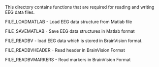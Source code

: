 This directory contains functions that are required for reading and
writing EEG data files.


FILE_LOADMATLAB - Load EEG data structure from Matlab file

FILE_SAVEMATLAB - Save EEG data structures in Matlab format


FILE_READBV - load EEG data which is stored in BrainVision format.


FILE_READBVHEADER - Read header in BrainVision Format

FILE_READBVMARKERS - Read markers in BrainVision Format
